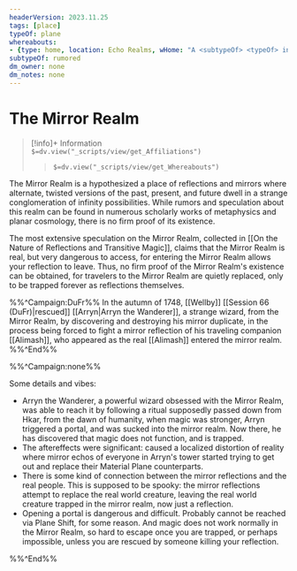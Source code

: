 ```yaml
---
headerVersion: 2023.11.25
tags: [place]
typeOf: plane
whereabouts: 
- {type: home, location: Echo Realms, wHome: "A <subtypeOf> <typeOf> in <home:1>"}
subtypeOf: rumored
dm_owner: none
dm_notes: none
---
```

# The Mirror Realm
>[!info]+ Information  
> `$=dv.view("_scripts/view/get_Affiliations")`  
>> `$=dv.view("_scripts/view/get_Whereabouts")`

The Mirror Realm is a hypothesized a place of reflections and mirrors where alternate, twisted versions of the past, present, and future dwell in a strange conglomeration of infinity possibilities. While rumors and speculation about this realm can be found in numerous scholarly works of metaphysics and planar cosmology, there is no firm proof of its existence. 

The most extensive speculation on the Mirror Realm, collected in [[On the Nature of Reflections and Transitive Magic]], claims that the Mirror Realm is real, but very dangerous to access, for entering the Mirror Realm allows your reflection to leave. Thus, no firm proof of the Mirror Realm's existence can be obtained, for travelers to the Mirror Realm are quietly replaced, only to be trapped forever as reflections themselves.

%%^Campaign:DuFr%%
In the autumn of 1748, [[Wellby]] [[Session 66 (DuFr)|rescued]] [[Arryn|Arryn the Wanderer]], a strange wizard, from the Mirror Realm, by discovering and destroying his mirror duplicate, in the process being forced to fight a mirror reflection of his traveling companion [[Alimash]], who appeared as the real [[Alimash]] entered the mirror realm.
%%^End%%

%%^Campaign:none%%

Some details and vibes:

- Arryn the Wanderer, a powerful wizard obsessed with the Mirror Realm, was able to reach it by following a ritual supposedly passed down from Hkar, from the dawn of humanity, when magic was stronger, Arryn triggered a portal, and was sucked into the mirror realm. Now there, he has discovered that magic does not function, and is trapped.
- The aftereffects were significant: caused a localized distortion of reality where mirror echos of everyone in Arryn's tower started trying to get out and replace their Material Plane counterparts. 
- There is some kind of connection between the mirror reflections and the real people. This is supposed to be spooky: the mirror reflections attempt to replace the real world creature, leaving the real world creature trapped in the mirror realm, now just a reflection.
- Opening a portal is dangerous and difficult. Probably cannot be reached via Plane Shift, for some reason. And magic does not work normally in the Mirror Realm, so hard to escape once you are trapped, or perhaps impossible, unless you are rescued by someone killing your reflection. 

%%^End%%